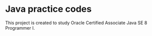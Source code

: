 # Java practice codes
This project is created to study  Oracle Certified Associate Java SE 8 Programmer I.
 
